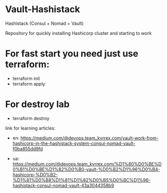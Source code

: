 # Vault-Hashistack
Hashistack (Consul + Nomad + Vault)

Repository for quickly installing Hashicorp cluster and starting to work

# For fast start you need just use terraform:

  - terraform init
  - terraform apply

# For destroy lab

  - terraform destroy

link for learning articles:
 - en: https://medium.com/@devops.team_kyrrex.com/vault-work-from-hashicorp-in-the-hashistack-system-consul-nomad-vault-f0ba855dd9fd
 
 - ua: https://medium.com/@devops.team_kyrrex.com/%D1%80%D0%BE%D0%B1%D0%BE%D1%82%D0%B0-vault-%D0%B2%D1%96%D0%B4-hashicorp-%D0%B2-%D1%81%D0%B8%D1%81%D1%82%D0%B5%D0%BC%D1%96-hashistack-consul-nomad-vault-43a3044358b9